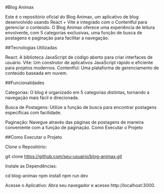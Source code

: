 #Blog Animax

Este é o repositório oficial do Blog Animax, um aplicativo de blog desenvolvido usando React + Vite e integrado com o Contentful para gerenciar o conteúdo. O Blog Animax oferece uma experiência de leitura envolvente, com 5 categorias exclusivas, uma função de busca de postagens e paginação para facilitar a navegação.

##Tecnologias Utilizadas

React: A biblioteca JavaScript de código aberto para criar interfaces de usuário.
Vite: Um construtor de aplicativos JavaScript rápido e eficiente para projetos modernos.
Contentful: Uma plataforma de gerenciamento de conteúdo baseada em nuvem.

##Funcionalidades

Categorias: O blog é organizado em 5 categorias distintas, tornando a navegação mais fácil e direcionada.

Busca de Postagens: Utilize a função de busca para encontrar postagens específicas com facilidade.

Paginação: Navegue através das páginas de postagens de maneira conveniente com a função de paginação.
Como Executar o Projeto

##Como Executar o Projeto

Clone o Repositório:

git clone https://github.com/seu-usuario/blog-animax.git

Instale as Dependências:

cd blog-animax
npm install
npm run dev

Acesse o Aplicativo: Abra seu navegador e acesse http://localhost:3000.

